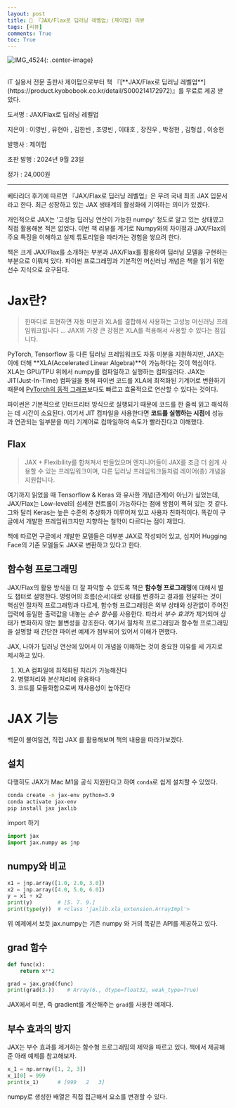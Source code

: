 ```yaml
---
layout: post
title: 📖 『JAX/Flax로 딥러닝 레벨업』(제이펍) 리뷰
tags: [리뷰]
comments: True
toc: True
---
```


![IMG_4524](https://github.com/user-attachments/assets/76f397ea-6ed8-404c-99bc-e8c43ca4c04d){: .center-image}  

<br>
IT 실용서 전문 출판사 제이펍으로부터 책 『[**JAX/Flax로 딥러닝 레벨업**](https://product.kyobobook.co.kr/detail/S000214172972)』를 무료로 제공 받았다.  

도서명
: JAX/Flax로 딥러닝 레벨업

지은이 
: 이영빈 , 유현아 , 김한빈 , 조영빈 , 이태호 , 장진우 , 박정현 , 김형섭 , 이승현

발행사
: 제이펍

초판 발행 
: 2024년 9월 23일

정가
: 24,000원

---

베타리더 후기에 따르면 『JAX/Flax로 딥러닝 레벨업』은 무려 국내 최초 JAX 입문서라고 한다. 최근 성장하고 있는 JAX 생태계의 활성화에 기여하는 의미가 있겠다.  

개인적으로 JAX는 '고성능 딥러닝 연산이 가능한 numpy' 정도로 알고 있는 상태였고 직접 활용해본 적은 없었다. 이번 책 리뷰를 계기로 Numpy와의 차이점과 JAX/Flax의 주요 특징을 이해하고 실제 튜토리얼을 따라가는 경험을 쌓으려 한다. 

책은 크게 JAX/Flax를 소개하는 부분과 JAX/Flax를 활용하여 딥러닝 모델을 구현하는 부분으로 이뤄져 있다. 파이썬 프로그래밍과 기본적인 머신러닝 개념은 책을 읽기 위한 선수 지식으로 요구된다.

# Jax란?

> 한마디로 표현하면 자동 미분과 XLA를 결합해서 사용하는 고성능 머신러닝 프레임워크입니다 ... JAX의 가장 큰 강점은 XLA를 적용해서 사용할 수 있다는 점입니다.  

PyTorch, Tensorflow 등 다른 딥러닝 프레임워크도 자동 미분을 지원하지만, JAX는 이에 더해 **XLA(Accelerated Linear Algebra)**이 가능하다는 것이 핵심이다. XLA는 GPU/TPU 위에서 numpy를 컴파일하고 실행하는 컴파일러다. JAX는 JIT(Just-In-Time) 컴파일을 통해 파이썬 코드를 XLA에 최적화된 기계어로 변환하기 때문에 [PyTorch의 동적 그래프](https://woocosmos.github.io/pytorch-basic/#autograd-%EC%9E%90%EB%8F%99%EB%AF%B8%EB%B6%84)보다도 빠르고 효율적으로 연산할 수 있다는 것이다.  

파이썬은 기본적으로 인터프리터 방식으로 실행되기 때문에 코드를 한 줄씩 읽고 해석하는 데 시간이 소요된다. 여기서 JIT 컴파일을 사용한다면 **코드를 실행하는 시점**에 성능과 연관되는 일부분을 미리 기계어로 컴파일하여 속도가 빨라진다고 이해했다.  

## Flax

> JAX + Flexibility를 합쳐져서 만들었으며 엔지니어들이 JAX를 조금 더 쉽게 사용할 수 있는 프레임워크이며, 다른 딥러닝 프레임워크들처럼 레이어(층) 개념을 지원합니다.  

여기까지 읽었을 때 Tensorflow & Keras 와 유사한 개념(관계)이 아닌가 싶었는데, JAX/Flax는 Low-level의 섬세한 컨트롤이 가능하다는 점에 방점이 찍혀 있는 것 같다. 그와 달리 Keras는 높은 수준의 추상화가 이루어져 있고 사용자 친화적이다. 똑같이 구글에서 개발한 프레임워크지만 지향하는 철학이 다르다는 점이 재밌다.  

책에 따르면 구글에서 개발한 모델들은 대부분 JAX로 작성되어 있고, 심지어 Hugging Face의 기존 모델들도 JAX로 변환하고 있다고 한다.  

## 함수형 프로그래밍

JAX/Flax의 활용 방식을 더 잘 파악할 수 있도록 책은 **함수형 프로그래밍**에 대해서 별도 챕터로 설명한다. 명령어의 흐름(순서)대로 상태를 변경하고 결과를 전달하는 것이 핵심인 절차적 프로그래밍과 다르게, 함수형 프로그래밍은 외부 상태와 상관없이 주어진 입력에 동일한 출력값을 내놓는 *순수 함수*를 사용한다. 따라서 *부수 효과*가 제거되며 상태가 변화하지 않는 불변성을 강조한다. 여기서 절차적 프로그래밍과 함수형 프로그래밍을 설명할 때 간단한 파이썬 예제가 첨부되어 있어서 이해가 편했다.  

JAX, 나아가 딥러닝 연산에 있어서 이 개념을 이해하는 것이 중요한 이유를 세 가지로 제시하고 있다.

1. XLA 컴파일에 최적화된 처리가 가능해진다
2. 병렬처리와 분산처리에 유용하다
3. 코드를 모듈화함으로써 재사용성이 높아진다


# JAX 기능

백문이 불여일견, 직접 JAX 를 활용해보며 책의 내용을 따라가보겠다.

## 설치

다행히도 JAX가 Mac M1을 공식 지원한다고 하여 `conda`로 쉽게 설치할 수 있었다.

```bash
conda create -n jax-env python=3.9
conda activate jax-env
pip install jax jaxlib
```

import 하기

```python
import jax
import jax.numpy as jnp
```

## numpy와 비교

```python
x1 = jnp.array([1.0, 2.0, 3.0])
x2 = jnp.array([4.0, 5.0, 6.0])
y = x1 + x2
print(y)        # [5. 7. 9.]
print(type(y))  # <class 'jaxlib.xla_extension.ArrayImpl'>
```

위 예제에서 보듯 jax.numpy는 기존 numpy 와 거의 똑같은 API를 제공하고 있다.  


## grad 함수

```python
def func(x):
    return x**2

grad = jax.grad(func)
print(grad(3.))    # Array(6., dtype=float32, weak_type=True)
```

JAX에서 미분, 즉 gradient를 계산해주는 `grad`를 사용한 예제다.

## 부수 효과의 방지

JAX는 부수 효과를 제거하는 함수형 프로그래밍의 제약을 따르고 있다. 책에서 제공해준 아래 예제를 참고해보자.

```python
x_1 = np.array([1, 2, 3])
x_1[0] = 999
print(x_1)      # [999   2   3]
```

numpy로 생성한 배열은 직접 접근해서 요소를 변경할 수 있다. 